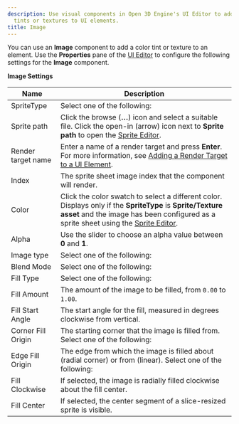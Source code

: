```yaml
---
description: Use visual components in Open 3D Engine's UI Editor to add color
  tints or textures to UI elements.
title: Image
---
```


You can use an **Image** component to add a color tint or texture to an element. Use the **Properties** pane of the [UI Editor](/docs/userguide/ui/editor/using) to configure the following settings for the **Image** component.

**Image Settings**

| Name | Description |
| --- | --- |
| SpriteType |  Select one of the following:   |
| Sprite path |  Click the browse (**…**) icon and select a suitable file. Click the open-in (arrow) icon next to **Sprite path** to open the [Sprite Editor](/docs/user-guide/interactivity/user-interface/editor/sprite-editor.md).  |
| Render target name |  Enter a name of a render target and press **Enter**. For more information, see [Adding a Render Target to a UI Element](/docs/userguide/components/render-to-texture#adding-render-target-to-UI-element).  |
| Index |  The sprite sheet image index that the component will render.  |
| Color |  Click the color swatch to select a different color.  Displays only if the **SpriteType** is **Sprite/Texture asset** and the image has been configured as a sprite sheet using the [Sprite Editor](/docs/user-guide/interactivity/user-interface/editor/sprite-editor.md).  |
| Alpha |  Use the slider to choose an alpha value between **0** and **1**.  |
| Image type |  Select one of the following:    |
| Blend Mode |  Select one of the following:    |
| Fill Type |  Select one of the following:    |
| Fill Amount |  The amount of the image to be filled, from `0.00` to `1.00`.  |
| Fill Start Angle |  The start angle for the fill, measured in degrees clockwise from vertical.  |
| Corner Fill Origin |  The starting corner that the image is filled from. Select one of the following:   |
| Edge Fill Origin |  The edge from which the image is filled about (radial corner) or from (linear). Select one of the following:   |
| Fill Clockwise |  If selected, the image is radially filled clockwise about the fill center.  |
| Fill Center |  If selected, the center segment of a slice-resized sprite is visible.  |
